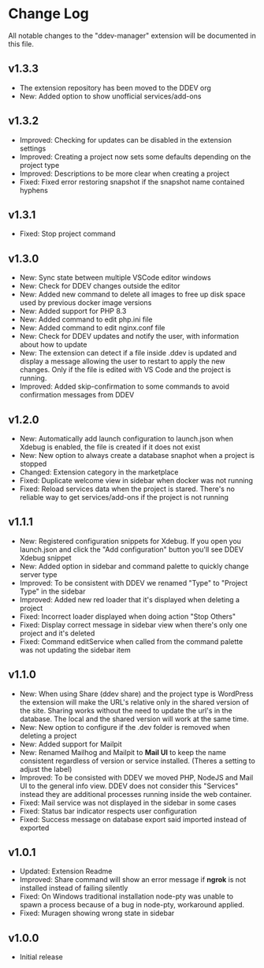 # Change Log

All notable changes to the "ddev-manager" extension will be documented in this file.

## v1.3.3

- The extension repository has been moved to the DDEV org
- New: Added option to show unofficial services/add-ons

## v1.3.2

- Improved: Checking for updates can be disabled in the extension settings
- Improved: Creating a project now sets some defaults depending on the project type
- Improved: Descriptions to be more clear when creating a project
- Fixed: Fixed error restoring snapshot if the snapshot name contained hyphens

## v1.3.1

- Fixed: Stop project command

## v1.3.0

- New: Sync state between multiple VSCode editor windows
- New: Check for DDEV changes outside the editor
- New: Added new command to delete all images to free up disk space used by previous docker image versions
- New: Added support for PHP 8.3
- New: Added command to edit php.ini file
- New: Added command to edit nginx.conf file
- New: Check for DDEV updates and notify the user, with information about how to update
- New: The extension can detect if a file inside .ddev is updated and display a message allowing the user to restart to apply the new changes. Only if the file is edited with VS Code and the project is running.
- Improved: Added skip-confirmation to some commands to avoid confirmation messages from DDEV

## v1.2.0

- New: Automatically add launch configuration to launch.json when Xdebug is enabled, the file is created if it does not exist
- New: New option to always create a database snaphot when a project is stopped
- Changed: Extension category in the marketplace
- Fixed: Duplicate welcome view in sidebar when docker was not running
- Fixed: Reload services data when the project is stared. There's no reliable way to get services/add-ons if the project is not running

## v1.1.1

- New: Registered configuration snippets for Xdebug. If you open you launch.json and click the "Add configuration" button you'll see DDEV Xdebug snippet
- New: Added option in sidebar and command palette to quickly change server type
- Improved: To be consistent with DDEV we renamed "Type" to "Project Type" in the sidebar
- Improved: Added new red loader that it's displayed when deleting a project
- Fixed: Incorrect loader displayed when doing action "Stop Others"
- Fixed: Display correct message in sidebar view when there's only one project and it's deleted
- Fixed: Command editService when called from the command palette was not updating the sidebar item

## v1.1.0

- New: When using Share (ddev share) and the project type is WordPress the extension will make the URL's relative only in the shared version of the site. Sharing works without the need to update the url's in the database. The local and the shared version will work at the same time.
- New: New option to configure if the .dev folder is removed when deleting a project
- New: Added support for Mailpit
- New: Renamed Mailhog and Mailpit to **Mail UI** to keep the name consistent regardless of version or service installed. (Theres a setting to adjust the label)
- Improved: To be consisted with DDEV we moved PHP, NodeJS and Mail UI to the general info view. DDEV does not consider this "Services" instead they are additional processes running inside the web container.
- Fixed: Mail service was not displayed in the sidebar in some cases
- Fixed: Status bar indicator respects user configuration
- Fixed: Success message on database export said imported instead of exported

## v1.0.1

- Updated: Extension Readme
- Improved: Share command will show an error message if **ngrok** is not installed instead of failing silently
- Fixed: On Windows traditional installation node-pty was unable to spawn a process because of a bug in node-pty, workaround applied.
- Fixed: Muragen showing wrong state in sidebar

## v1.0.0

- Initial release

